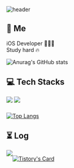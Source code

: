![header](https://capsule-render.vercel.app/api?type=rounded&color=CDE4AD&height=150&section=header&text=Seungyeon%20Kim&fontSize=50&animation=fadeIn)


## 👋 Me
iOS Developer 👩🏻‍💻  
Study hard 🔥

![Anurag's GitHub stats](https://github-readme-stats.vercel.app/api?username=989ksy&hide=stars&theme=graywhite&show_icons=true)

## 💻 Tech Stacks
<img src="https://img.shields.io/badge/Swift-D0FA58?style=flat-square&logo=Swift&logoColor=white"/> <img src="https://img.shields.io/badge/UIKit-31B404?style=flat-square&logo=UIKit&logoColor=white"/>
###

###
###
[![Top Langs](https://github-readme-stats.vercel.app/api/top-langs/?username=989ksy&layout=compact)](https://github.com/989ksy/github-readme-stats)


## ⏳ Log 
<div style="display:flex; flex-direction:row;">
    <a href="https://calliek.tistory.com/">
        <img src="https://img.shields.io/badge/Tistory-000000?style=for-the-badge&logo=Tistory&logoColor=white"> 
    </a>
  
###
  
  [![Tistory's Card](https://github-readme-tistory-card.vercel.app/api?name=callieK&theme=default)](https://callieK.tistory.com)






<!--
**989ksy/989ksy** is a ✨ _special_ ✨ repository because its `README.md` (this file) appears on your GitHub profile.

Here are some ideas to get you started:

- 🔭 I’m currently working on ...
- 🌱 I’m currently learning ...
- 👯 I’m looking to collaborate on ...
- 🤔 I’m looking for help with ...
- 💬 Ask me about ...
- 📫 How to reach me: ...
- 😄 Pronouns: ...
- ⚡ Fun fact: ...
-->
